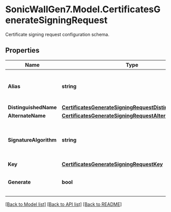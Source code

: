 # SonicWallGen7.Model.CertificatesGenerateSigningRequest
Certificate signing request configuration schema.

## Properties

Name | Type | Description | Notes
------------ | ------------- | ------------- | -------------
**Alias** | **string** | Configure certificate signing request alias. | [optional] 
**DistinguishedName** | [**CertificatesGenerateSigningRequestDistinguishedName**](CertificatesGenerateSigningRequestDistinguishedName.md) |  | [optional] 
**AlternateName** | [**CertificatesGenerateSigningRequestAlternateName**](CertificatesGenerateSigningRequestAlternateName.md) |  | [optional] 
**SignatureAlgorithm** | **string** | Configure certificate signing request signature algorithm. | [optional] 
**Key** | [**CertificatesGenerateSigningRequestKey**](CertificatesGenerateSigningRequestKey.md) |  | [optional] 
**Generate** | **bool** | Generate certificate signing request. | [optional] 

[[Back to Model list]](../README.md#documentation-for-models) [[Back to API list]](../README.md#documentation-for-api-endpoints) [[Back to README]](../README.md)

